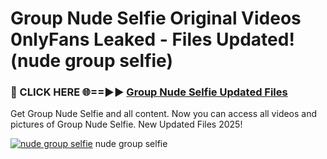 # Group Nude Selfie Original Videos 0nlyFans Leaked - Files Updated! (nude group selfie)

<h3>🔴 CLICK HERE 🌐==►► <a href="https://tinyurl.com/2p9ay9w9" rel="nofollow">Group Nude Selfie Updated Files</a></h3>

Get Group Nude Selfie and all content. Now you can access all videos and pictures of Group Nude Selfie. New Updated Files 2025!

[![nude group selfie](https://i.imgur.com/KQgVmj3.gif)](https://tinyurl.com/2p9ay9w9)
nude group selfie